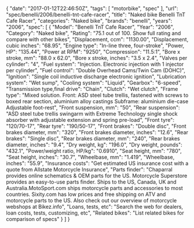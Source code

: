 {
    "date": "2017-01-12T22:46:50Z",
    "tags": [
        "motorbike",
        "spec"
    ],
    "url": "spec\/benelli\/2006\/benelli-tnt-cafe-racer",
    "title": "Naked bike Benelli TnT Cafe Racer",
    "categories": "Naked bike",
    "brands": "benelli",
    "years": "2006",
    "spec": [
        {
            "Model": "Benelli TnT Cafe Racer",
            "Year": "2006",
            "Category": "Naked bike",
            "Rating": "75.1 out of 100. Show full rating and compare with other bikes",
            "Displacement, ccm": "1130.00",
            "Displacement, cubic inches": "68.95",
            "Engine type": "In-line three, four-stroke",
            "Power, HP": "135.44",
            "Power at RPM": "9250",
            "Compression": "11.5:1",
            "Bore x stroke, mm": "88.0 x 62.0",
            "Bore x stroke, inches": "3.5 x 2.4",
            "Valves per cylinder": "4",
            "Fuel system": "Injection.  Electronic injection             with 1 injector per cylinder",
            "Fuel control": "Double Overhead Cams\/Twin Cam (DOHC)",
            "Ignition": "Single coil inductive discharge electronic ignition",
            "Lubrication system": "Wet sump",
            "Cooling system": "Liquid",
            "Gearbox": "6-speed",
            "Transmission type,final drive": "Chain",
            "Clutch": "Wet clutch",
            "Frame type": "Mixed solution. Front: ASD steel tube trellis, fastened with screws               to boxed rear section, aluminium alloy castings Subframe: aluminium               die-case Adjustable foot-rest",
            "Front suspension, mm": "50",
            "Rear suspension": "ASD steel               tube trellis swingarm with Extreme Technology single shock absorber               with adjustable extension and spring pre-load",
            "Front tyre": "120\/70-17",
            "Rear tyre": "190\/50-17",
            "Front brakes": "Double disc",
            "Front brakes diameter, mm": "320",
            "Front brakes diameter, inches": "12.6",
            "Rear brakes": "Single disc",
            "Rear brakes diameter, mm": "240",
            "Rear brakes diameter, inches": "9.4",
            "Dry weight, kg": "196.0",
            "Dry weight, pounds": "432.1",
            "Power\/weight ratio, HP\/kg": "0.6910",
            "Seat height, mm": "780",
            "Seat height, inches": "30.7",
            "Wheelbase, mm": "1.419",
            "Wheelbase, inches": "55.9",
            "Insurance costs": "Get estimated US insurance cost with a quote from Allstate Motorcycle Insurance",
            "Parts finder": "Chaparral provides online schematics & OEM parts for the US.   Motorcycle Superstore provides an easy-to-use parts finder. Ships to the US, Canada, UK and Australia.MotoSport.com ships motorcycle parts and accessories to most countries.    Sixity.com has low prices and free shipping on ATV and motorcycle parts to the US. Also check out our overview of motorcycle webshops at Bikez.info",
            "Loans, tests, etc": "Search the web for dealers, loan costs, tests, customizing, etc",
            "Related bikes": "List related bikes for comparison of specs"
        }
    ]
}